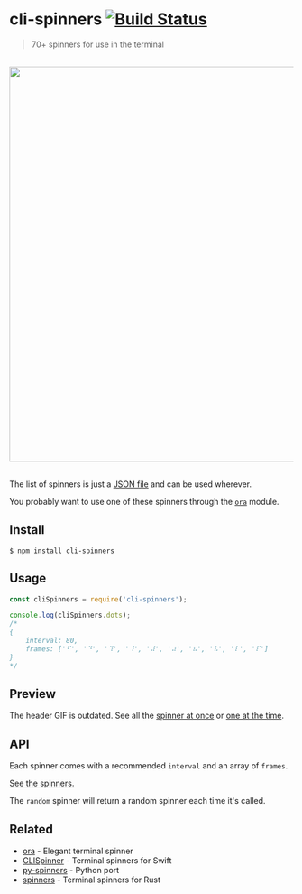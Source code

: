 # cli-spinners [![Build Status](https://travis-ci.com/sindresorhus/cli-spinners.svg?branch=master)](https://travis-ci.com/github/sindresorhus/cli-spinners)

> 70+ spinners for use in the terminal

<p align="center">
	<br>
	<img width="700" src="screenshot.svg">
	<br>
	<br>
</p>

The list of spinners is just a [JSON file](spinners.json) and can be used wherever.

You probably want to use one of these spinners through the [`ora`](https://github.com/sindresorhus/ora) module.

## Install

```
$ npm install cli-spinners
```

## Usage

```js
const cliSpinners = require('cli-spinners');

console.log(cliSpinners.dots);
/*
{
	interval: 80,
	frames: ['⠋', '⠙', '⠹', '⠸', '⠼', '⠴', '⠦', '⠧', '⠇', '⠏']
}
*/
```

## Preview

The header GIF is outdated. See all the [spinner at once](https://jsfiddle.net/sindresorhus/2eLtsbey/embedded/result/)
or [one at the time](https://asciinema.org/a/95348?size=big).

## API

Each spinner comes with a recommended `interval` and an array of `frames`.

[See the spinners.](spinners.json)

The `random` spinner will return a random spinner each time it's called.

## Related

- [ora](https://github.com/sindresorhus/ora) - Elegant terminal spinner
- [CLISpinner](https://github.com/kiliankoe/CLISpinner) - Terminal spinners for Swift
- [py-spinners](https://github.com/ManrajGrover/py-spinners) - Python port
- [spinners](https://github.com/FGRibreau/spinners) - Terminal spinners for Rust
